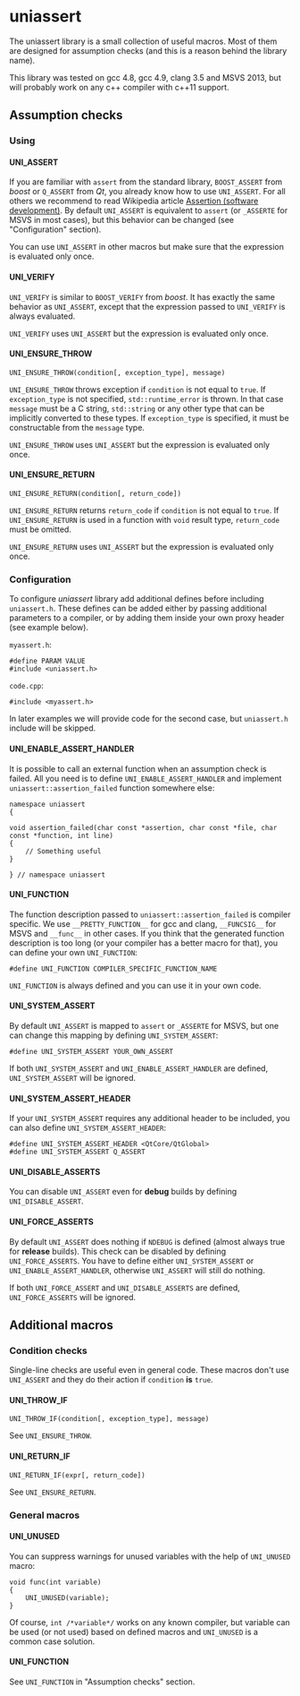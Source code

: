 # uniassert

The uniassert library is a small collection of useful macros. Most of them are
designed for assumption checks (and this is a reason behind the library name).

This library was tested on gcc 4.8, gcc 4.9, clang 3.5 and MSVS 2013,
but will probably work on any c++ compiler with c++11 support.

## Assumption checks

### Using

#### UNI_ASSERT

If you are familiar with `assert` from the standard library, `BOOST_ASSERT`
from *boost* or `Q_ASSERT` from *Qt*, you already know how to use `UNI_ASSERT`.
For all others we recommend to read Wikipedia article
[Assertion (software development)](https://en.wikipedia.org/wiki/Assertion_%28software_development%29).
By default `UNI_ASSERT` is equivalent to `assert` (or `_ASSERTE` for MSVS in
most cases), but this behavior can be changed (see "Configuration" section).

You can use `UNI_ASSERT` in other macros but make sure that the expression is
evaluated only once.

#### UNI_VERIFY

`UNI_VERIFY` is similar to `BOOST_VERIFY` from *boost*. It has exactly the same
behavior as `UNI_ASSERT`, except that the expression passed to `UNI_VERIFY` is
always evaluated.

`UNI_VERIFY` uses `UNI_ASSERT` but the expression is evaluated only once.

#### UNI_ENSURE_THROW

`UNI_ENSURE_THROW(condition[, exception_type], message)`

`UNI_ENSURE_THROW` throws exception if `condition` is not equal to `true`.
If `exception_type` is not specified, `std::runtime_error` is thrown. In that
case `message` must be a C string, `std::string` or any other type that can be
implicitly converted to these types. If `exception_type` is specified, it must
be constructable from the `message` type.

`UNI_ENSURE_THROW` uses `UNI_ASSERT` but the expression is evaluated only once.

#### UNI_ENSURE_RETURN

`UNI_ENSURE_RETURN(condition[, return_code])`

`UNI_ENSURE_RETURN` returns `return_code` if `condition` is not equal to `true`.
If `UNI_ENSURE_RETURN` is used in a function with `void` result type,
`return_code` must be omitted.

`UNI_ENSURE_RETURN` uses `UNI_ASSERT` but the expression is evaluated only once.

### Configuration

To configure *uniassert* library add additional defines before including
`uniassert.h`. These defines can be added either by passing additional
parameters to a compiler, or by adding them inside your own proxy header (see
example below).

`myassert.h`:

    #define PARAM VALUE
    #include <uniassert.h>

`code.cpp`:

    #include <myassert.h>

In later examples we will provide code for the second case, but `uniassert.h`
include will be skipped.

#### UNI_ENABLE_ASSERT_HANDLER

It is possible to call an external function when an assumption check is failed.
All you need is to define `UNI_ENABLE_ASSERT_HANDLER` and implement
`uniassert::assertion_failed` function somewhere else:

    namespace uniassert
    {

    void assertion_failed(char const *assertion, char const *file, char const *function, int line)
    {
        // Something useful
    }

    } // namespace uniassert

#### UNI_FUNCTION

The function description passed to `uniassert::assertion_failed` is compiler
specific. We use `__PRETTY_FUNCTION__` for gcc and clang, `__FUNCSIG__` for MSVS
and `__func__` in other cases. If you think that the generated function
description is too long (or your compiler has a better macro for that), you can
define your own `UNI_FUNCTION`:

    #define UNI_FUNCTION COMPILER_SPECIFIC_FUNCTION_NAME

`UNI_FUNCTION` is always defined and you can use it in your own code.

#### UNI_SYSTEM_ASSERT

By default `UNI_ASSERT` is mapped to `assert` or `_ASSERTE` for MSVS, but one
can change this mapping by defining `UNI_SYSTEM_ASSERT`:

    #define UNI_SYSTEM_ASSERT YOUR_OWN_ASSERT

If both `UNI_SYSTEM_ASSERT` and `UNI_ENABLE_ASSERT_HANDLER` are defined,
`UNI_SYSTEM_ASSERT` will be ignored.

#### UNI_SYSTEM_ASSERT_HEADER

If your `UNI_SYSTEM_ASSERT` requires any additional header to be included, you
can also define `UNI_SYSTEM_ASSERT_HEADER`:

    #define UNI_SYSTEM_ASSERT_HEADER <QtCore/QtGlobal>
    #define UNI_SYSTEM_ASSERT Q_ASSERT

#### UNI_DISABLE_ASSERTS

You can disable `UNI_ASSERT` even for **debug** builds by defining
`UNI_DISABLE_ASSERT`.

#### UNI_FORCE_ASSERTS

By default `UNI_ASSERT` does nothing if `NDEBUG` is defined (almost always
true for **release** builds). This check can be disabled by defining
`UNI_FORCE_ASSERTS`. You have to define either `UNI_SYSTEM_ASSERT` or
`UNI_ENABLE_ASSERT_HANDLER`, otherwise `UNI_ASSERT` will still do nothing.

If both `UNI_FORCE_ASSERT` and `UNI_DISABLE_ASSERTS` are defined,
`UNI_FORCE_ASSERTS` will be ignored.

## Additional macros

### Condition checks

Single-line checks are useful even in general code. These macros don't use
`UNI_ASSERT` and they do their action if `condition` **is** `true`.

#### UNI_THROW_IF

`UNI_THROW_IF(condition[, exception_type], message)`

See `UNI_ENSURE_THROW`.

#### UNI_RETURN_IF

`UNI_RETURN_IF(expr[, return_code])`

See `UNI_ENSURE_RETURN`.

### General macros

#### UNI_UNUSED

You can suppress warnings for unused variables with the help of `UNI_UNUSED`
macro:

    void func(int variable)
    {
        UNI_UNUSED(variable);
    }

Of course, `int /*variable*/` works on any known compiler, but variable can be
used (or not used) based on defined macros and `UNI_UNUSED` is a common case
solution.

#### UNI_FUNCTION

See `UNI_FUNCTION` in "Assumption checks" section.
